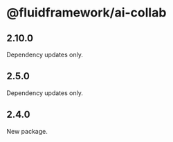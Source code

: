 # @fluidframework/ai-collab

## 2.10.0

Dependency updates only.

## 2.5.0

Dependency updates only.

## 2.4.0

New package.
